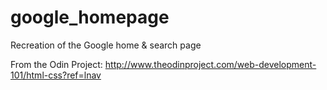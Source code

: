 # google_homepage
Recreation of the Google home &amp; search page

From the Odin Project: http://www.theodinproject.com/web-development-101/html-css?ref=lnav

